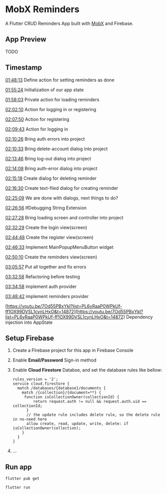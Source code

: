 # MobX Reminders

A Flutter CRUD Reminders App built with [MobX](https://mobx.netlify.app/) and Firebase.

## App Preview

TODO

## Timestamp

[01:48:13](https://youtu.be/7Od55PBxYkI?list=PL6yRaaP0WPkUf-ff1OX99DVSL1cynLHxO&t=6493) Define action for setting reminders as done

[01:55:24](https://youtu.be/7Od55PBxYkI?list=PL6yRaaP0WPkUf-ff1OX99DVSL1cynLHxO&t=6924) Initialization of our app state

[01:58:03](https://youtu.be/7Od55PBxYkI?list=PL6yRaaP0WPkUf-ff1OX99DVSL1cynLHxO&t=7083) Private action for loading reminders

[02:02:10](https://youtu.be/7Od55PBxYkI?list=PL6yRaaP0WPkUf-ff1OX99DVSL1cynLHxO&t=7330) Action for logging in or registering

[02:07:50](https://youtu.be/7Od55PBxYkI?list=PL6yRaaP0WPkUf-ff1OX99DVSL1cynLHxO&t=7670) Action for registering

[02:09:43](https://youtu.be/7Od55PBxYkI?list=PL6yRaaP0WPkUf-ff1OX99DVSL1cynLHxO&t=7783) Action for logging in

[02:10:26](https://youtu.be/7Od55PBxYkI?list=PL6yRaaP0WPkUf-ff1OX99DVSL1cynLHxO&t=7826) Bring auth errors into project

[02:10:33](https://youtu.be/7Od55PBxYkI?list=PL6yRaaP0WPkUf-ff1OX99DVSL1cynLHxO&t=7833) Bring delete-account dialog into project

[02:13:46](https://youtu.be/7Od55PBxYkI?list=PL6yRaaP0WPkUf-ff1OX99DVSL1cynLHxO&t=8026) Bring log-out dialog into project

[02:14:08](https://youtu.be/7Od55PBxYkI?list=PL6yRaaP0WPkUf-ff1OX99DVSL1cynLHxO&t=8048) Bring auth-error dialog into project

[02:15:18](https://youtu.be/7Od55PBxYkI?list=PL6yRaaP0WPkUf-ff1OX99DVSL1cynLHxO&t=8118) Create dialog for deleting reminder

[02:16:30](https://youtu.be/7Od55PBxYkI?list=PL6yRaaP0WPkUf-ff1OX99DVSL1cynLHxO&t=8190) Create text-filed dialog for creating reminder

[02:25:09](https://youtu.be/7Od55PBxYkI?list=PL6yRaaP0WPkUf-ff1OX99DVSL1cynLHxO&t=8709) We are done with dialogs, next things to do?

[02:26:56](https://youtu.be/7Od55PBxYkI?list=PL6yRaaP0WPkUf-ff1OX99DVSL1cynLHxO&t=8816) IfDebugging String Extension

[02:27:28](https://youtu.be/7Od55PBxYkI?list=PL6yRaaP0WPkUf-ff1OX99DVSL1cynLHxO&t=8848) Bring loading screen and controller into project

[02:32:29](https://youtu.be/7Od55PBxYkI?list=PL6yRaaP0WPkUf-ff1OX99DVSL1cynLHxO&t=9149) Create the login view(screen)

[02:44:48](https://youtu.be/7Od55PBxYkI?list=PL6yRaaP0WPkUf-ff1OX99DVSL1cynLHxO&t=9888) Create the register view(screen)

[02:46:33](https://youtu.be/7Od55PBxYkI?list=PL6yRaaP0WPkUf-ff1OX99DVSL1cynLHxO&t=9993) Implement MainPopupMenuButton widget

[02:50:10](https://youtu.be/7Od55PBxYkI?list=PL6yRaaP0WPkUf-ff1OX99DVSL1cynLHxO&t=10210) Create the reminders view(screen)

[03:05:57](https://youtu.be/7Od55PBxYkI?list=PL6yRaaP0WPkUf-ff1OX99DVSL1cynLHxO&t=11157) Put all together and fix errors

[03:32:58](https://youtu.be/7Od55PBxYkI?list=PL6yRaaP0WPkUf-ff1OX99DVSL1cynLHxO&t=12778) Refactoring before testing

[03:34:58](https://youtu.be/7Od55PBxYkI?list=PL6yRaaP0WPkUf-ff1OX99DVSL1cynLHxO&t=12898) implement auth provider

[03:48:42](https://youtu.be/7Od55PBxYkI?list=PL6yRaaP0WPkUf-ff1OX99DVSL1cynLHxO&t=13722) implement reminders provider

[https://youtu.be/7Od55PBxYkI?list=PL6yRaaP0WPkUf-ff1OX99DVSL1cynLHxO&t=14872](https://youtu.be/7Od55PBxYkI?list=PL6yRaaP0WPkUf-ff1OX99DVSL1cynLHxO&t=14872) Dependency injection into AppState

## Setup Firebase

1. Create a FIrebase project for this app in Firebase Console

2. Enable **Email/Password** Sign-in method

3. Enable **Cloud Firestore** Databse, and set the database rules like bellow:

   ```
   rules_version = '2';
   service cloud.firestore {
     match /databases/{database}/documents {
       match /{collection}/{document=**} {
       	function isCollectionOwner(collectionId) {
         	return request.auth != null && request.auth.uid == collectionId;
         }
         // the update rule includes delete rule, so the delete rule in no-need here
         allow create, read, update, write, delete: if isCollectionOwner(collection);
       }
     }
   }
   ```

4. ...

## Run app

```shell
flutter pub get

flutter run
```

